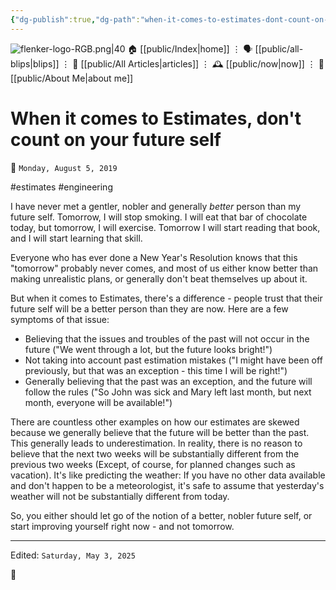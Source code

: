 ```yaml
---
{"dg-publish":true,"dg-path":"when-it-comes-to-estimates-dont-count-on-your-future-self.md","dg-permalink":"when-it-comes-to-estimates-dont-count-on-your-future-self/","permalink":"/when-it-comes-to-estimates-dont-count-on-your-future-self/","title":"When it comes to Estimates, don't count on your future self"}
---
```



<div class="transclusion internal-embed is-loaded"><div class="markdown-embed">




![flenker-logo-RGB.png|40](/img/user/attachments/flenker-logo-RGB.png)
🏠 [[public/Index\|home]]  ⋮ 🗣️ [[public/all-blips\|blips]] ⋮  📝 [[public/All Articles\|articles]]  ⋮ 🕰️ [[public/now\|now]] ⋮ 🪪 [[public/About Me\|about me]]


</div></div>


# When it comes to Estimates, don't count on your future self
<p><span>📆 <code>Monday, August 5, 2019</code></span></p>
#estimates #engineering

I have never met a gentler, nobler and generally _better_ person than my future self. Tomorrow, I will stop smoking. I will eat that bar of chocolate today, but tomorrow, I will exercise. Tomorrow I will start reading that book, and I will start learning that skill.

Everyone who has ever done a New Year's Resolution knows that this "tomorrow" probably never comes, and most of us either know better than making unrealistic plans, or generally don't beat themselves up about it.

But when it comes to Estimates, there's a difference - people trust that their future self will be a better person than they are now.
Here are a few symptoms of that issue:
- Believing that the issues and troubles of the past will not occur in the future ("We went through a lot, but the future looks bright!")
- Not taking into account past estimation mistakes ("I might have been off previously, but that was an exception - this time I will be right!")
- Generally believing that the past was an exception, and the future will follow the rules ("So John was sick and Mary left last month, but next month, everyone will be available!")

There are countless other examples on how our estimates are skewed because we generally believe that the future will be better than the past. This generally leads to underestimation. In reality, there is no reason to believe that the next two weeks will be substantially different from the previous two weeks (Except, of course, for planned changes such as vacation). It's like predicting the weather: If you have no other data available and don't happen to be a meteorologist, it's safe to assume that yesterday's weather will not be substantially different from today.

So, you either should let go of the notion of a better, nobler future self, or start improving yourself right now - and not tomorrow.

- - -
<p><span>Edited: <code>Saturday, May 3, 2025</code></span></p>
👾
